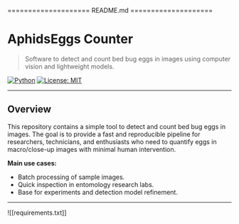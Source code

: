 ==================== README.md ====================

# AphidsEggs Counter

> Software to detect and count bed bug eggs in images using computer vision and lightweight models.

[![Python](https://img.shields.io/badge/python-3.8%2B-blue)](https://www.python.org/) [![License: MIT](https://img.shields.io/badge/license-MIT-green)](LICENSE)

---

## Overview

This repository contains a simple tool to detect and count bed bug eggs in images. The goal is to provide a fast and reproducible pipeline for researchers, technicians, and enthusiasts who need to quantify eggs in macro/close-up images with minimal human intervention.

**Main use cases:**
- Batch processing of sample images.
- Quick inspection in entomology research labs.
- Base for experiments and detection model refinement.

---
![[requirements.txt]]
